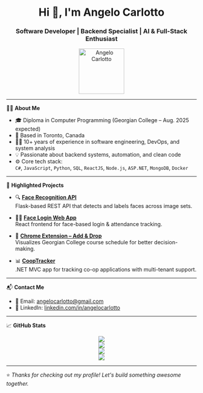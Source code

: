 <h1 align="center">Hi 👋, I'm Angelo Carlotto</h1>
<h3 align="center">Software Developer | Backend Specialist | AI & Full-Stack Enthusiast</h3>

<p align="center">
  <a href="https://github.com/angelocarlotto">
    <img src="https://github.com/angelocarlotto.png" width="120" alt="Angelo Carlotto" />
  </a>
</p>

---

🧑‍💻 **About Me**

- 🎓 Diploma in Computer Programming (Georgian College – Aug. 2025 expected)  
- 📍 Based in Toronto, Canada  
- 👨‍💼 10+ years of experience in software engineering, DevOps, and system analysis  
- 💡 Passionate about backend systems, automation, and clean code  
- ⚙️ Core tech stack:  
  `C#`, `JavaScript`, `Python`, `SQL`, `ReactJS`, `Node.js`, `ASP.NET`, `MongoDB`, `Docker`

---

📌 **Highlighted Projects**

- 🔍 [**Face Recognition API**](https://hub.docker.com/r/angelocarlotto/face_recognition_api)  
  Flask-based REST API that detects and labels faces across image sets.

- 🧑‍💻 [**Face Login Web App**](https://hub.docker.com/r/angelocarlotto/face_login_ui)  
  React frontend for face-based login & attendance tracking.

- 🧩 [**Chrome Extension – Add & Drop**](https://chrome.google.com/webstore/detail/banner-add-n-drop-extensi)  
  Visualizes Georgian College course schedule for better decision-making.

- 📊 [**CoopTracker**](https://github.com/angelocarlotto/CoopTracker)  
  .NET MVC app for tracking co-op applications with multi-tenant support.

---

📬 **Contact Me**

- 📧 Email: [angelocarlotto@gmail.com](mailto:angelocarlotto@gmail.com)  
- 💼 LinkedIn: [linkedin.com/in/angelocarlotto](https://linkedin.com/in/angelocarlotto)

---

📈 **GitHub Stats**

<p align="center">
  <img src="https://github-readme-stats.vercel.app/api?username=angelocarlotto&show_icons=true&theme=default" />
  <br/>
  <img src="https://github-readme-stats.vercel.app/api/top-langs/?username=angelocarlotto&layout=compact&langs_count=10" />
  <br/>
  <img src="https://streak-stats.demolab.com?user=angelocarlotto&theme=default" />
  <br/>
  <img src="https://github-profile-summary-cards.vercel.app/api/cards/profile-details?username=angelocarlotto&theme=default" />
</p>

---

⭐️ *Thanks for checking out my profile! Let's build something awesome together.*
